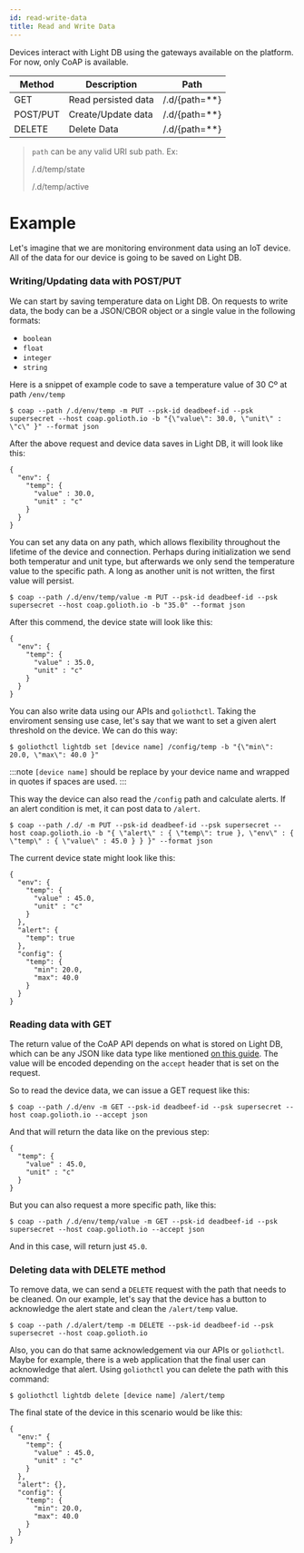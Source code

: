 ```yaml
---
id: read-write-data
title: Read and Write Data
---
```


Devices interact with Light DB using the gateways available on the platform. For now, only CoAP is available.

| Method   | Description         | Path            |
| -------- | ------------------- | --------------- |
| GET      | Read persisted data | /.d/{path=\*\*} |
| POST/PUT | Create/Update data  | /.d/{path=\*\*} |
| DELETE   | Delete Data         | /.d/{path=\*\*} |

> `path` can be any valid URI sub path. Ex:
>
> /.d/temp/state
>
> /.d/temp/active

# Example

Let's imagine that we are monitoring environment data using an IoT device. All of the data for our device is going to be saved on Light DB.

### Writing/Updating data with POST/PUT

We can start by saving temperature data on Light DB. On requests to write data, the body can be a JSON/CBOR object or a single value in the following formats:

- `boolean`
- `float`
- `integer`
- `string`

Here is a snippet of example code to save a temperature value of 30 Cº at path `/env/temp`

```
$ coap --path /.d/env/temp -m PUT --psk-id deadbeef-id --psk supersecret --host coap.golioth.io -b "{\"value\": 30.0, \"unit\" : \"c\" }" --format json
```

After the above request and device data saves in Light DB, it will look like this:

```
{
  "env": {
    "temp": {
      "value" : 30.0,
      "unit" : "c"
    }
  }
}
```

You can set any data on any path, which allows flexibility throughout the lifetime of the device and connection. Perhaps during initialization we send both temperatur and unit type, but afterwards we only send the temperature value to the specific path. A long as another unit is not written, the first value will persist.

```
$ coap --path /.d/env/temp/value -m PUT --psk-id deadbeef-id --psk supersecret --host coap.golioth.io -b "35.0" --format json
```

After this commend, the device state will look like this:

```
{
  "env": {
    "temp": {
      "value" : 35.0,
      "unit" : "c"
    }
  }
}
```

You can also write data using our APIs and `goliothctl`. Taking the enviroment sensing use case, let's say that we want to set a given alert threshold on the device. We can do this way:

```
$ goliothctl lightdb set [device name] /config/temp -b "{\"min\": 20.0, \"max\": 40.0 }"
```

:::note
`[device name]` should be replace by your device name and wrapped in quotes if spaces are used.
:::

This way the device can also read the `/config` path and calculate alerts. If an alert condition is met, it can post data to `/alert`.

```
$ coap --path /.d/ -m PUT --psk-id deadbeef-id --psk supersecret --host coap.golioth.io -b "{ \"alert\" : { \"temp\": true }, \"env\" : { \"temp\" : { \"value\" : 45.0 } } }" --format json
```

The current device state might look like this:

```
{
  "env": {
    "temp": {
      "value" : 45.0,
      "unit" : "c"
    }
  },
  "alert": {
    "temp": true
  },
  "config": {
    "temp": {
      "min": 20.0,
      "max": 40.0
    }
  }
}
```

### Reading data with GET

The return value of the CoAP API depends on what is stored on Light DB, which can be any JSON like data type like mentioned [on this guide](./structure-data). The value will be encoded depending on the `accept` header that is set on the request.

So to read the device data, we can issue a GET request like this:

```
$ coap --path /.d/env -m GET --psk-id deadbeef-id --psk supersecret --host coap.golioth.io --accept json
```

And that will return the data like on the previous step:

```
{
  "temp": {
    "value" : 45.0,
    "unit" : "c"
  }
}
```

But you can also request a more specific path, like this:

```
$ coap --path /.d/env/temp/value -m GET --psk-id deadbeef-id --psk supersecret --host coap.golioth.io --accept json
```

And in this case, will return just `45.0`.

### Deleting data with DELETE method

To remove data, we can send a `DELETE` request with the path that needs to be cleaned. On our example, let's say that the device has a button to acknowledge the alert state and clean the `/alert/temp` value.

```
$ coap --path /.d/alert/temp -m DELETE --psk-id deadbeef-id --psk supersecret --host coap.golioth.io
```

Also, you can do that same acknowledgement via our APIs or `goliothctl`. Maybe for example, there is a web application that the final user can acknowledge that alert. Using `goliothctl` you can delete the path with this command:

```
$ goliothctl lightdb delete [device name] /alert/temp
```

The final state of the device in this scenario would be like this:

```
{
  "env:" {
    "temp": {
      "value" : 45.0,
      "unit" : "c"
    }
  },
  "alert": {},
  "config": {
    "temp": {
      "min": 20.0,
      "max": 40.0
    }
  }
}
```
